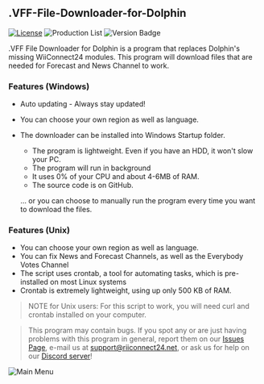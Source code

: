 ## .VFF-File-Downloader-for-Dolphin
[![License](https://img.shields.io/github/license/riiconnect24/.VFF-File-Downloader-for-Dolphin.svg?style=flat-square)](http://www.gnu.org/licenses/agpl-3.0)
![Production List](https://img.shields.io/discord/206934458954153984.svg?style=flat-square)
![Version Badge](https://img.shields.io/github/release/riiconnect24/.VFF-File-Downloader-for-Dolphin.svg?style=flat-square)

.VFF File Downloader for Dolphin is a program that replaces Dolphin's missing WiiConnect24 modules. This program will download files that are needed for Forecast and News Channel to work.

### Features (Windows)
* Auto updating - Always stay updated!
* You can choose your own region as well as language.
* The downloader can be installed into Windows Startup folder.
  - The program is lightweight. Even if you have an HDD, it won't slow your PC.
  - The program will run in background
  - It uses 0% of your CPU and about 4-6MB of RAM.
  - The source code is on GitHub.
 
   ... or you can choose to manually run the program every time you want to download the files.

### Features (Unix)
* You can choose your own region as well as language.
* You can fix News and Forecast Channels, as well as the Everybody Votes Channel
* The script uses crontab, a tool for automating tasks, which is pre-installed on most Linux systems
* Crontab is extremely lightweight, using up only 500 KB of RAM.

>NOTE for Unix users: For this script to work, you will need curl and crontab installed on your computer. 


>This program may contain bugs. If you spot any or are just having problems with this program in general, report them on our [Issues Page](https://github.com/RiiConnect24/.VFF-File-Downloader-for-Dolphin/issues), e-mail us at [support@riiconnect24.net](mailto:support@riiconnect24.net), or ask us for help on our [Discord server](https://discord.gg/b4Y7jfD)!

![Main Menu](https://KcrPL.github.io/images/ForecastChannelListSelect.png)

